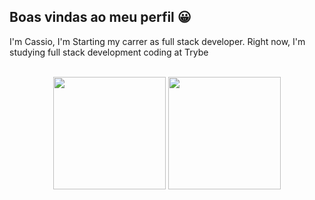 ## Boas vindas ao meu perfil 😀

I'm Cassio, I'm Starting my carrer as full stack developer. Right now, I'm studying full stack development coding at Trybe

<br>

<!-- GITHUB STATUS -->
<div align="center">
  <img height="180em" src="https://github-readme-stats.vercel.app/api?username=CassioKamida&show_icons=true&theme=dark&include_all_commits=true&count_private=true"/>
  <img height="180em" src="https://github-readme-stats.vercel.app/api/top-langs/?username=CassioKamida&layout=compact&langs_count=10&theme=dark"/>

  <!-- TEMAS: dark, radical, merko, gruvbox, tokyonight, onedark, cobalt, synthwave, highcontrast, dracula -->
</div>
